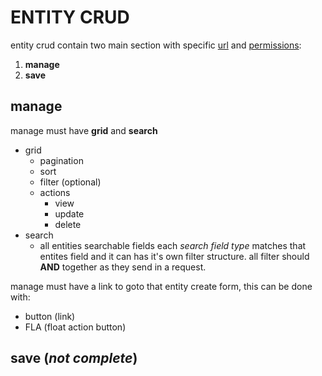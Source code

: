 # ENTITY CRUD

entity crud contain two main section with specific [url](/url.md) and [permissions](/permission.md):

1. **manage**
2. **save**

## manage

manage must have **grid** and **search**

- grid
  - pagination
  - sort
  - filter (optional)
  - actions
    - view
    - update
    - delete
- search
  - all entities searchable fields
   each *search field type* matches that entites field and it can has it's own filter structure.
   all filter should **AND** together as they send in a request.

manage must have a link to goto that entity create form, this can be done with:

- button (link)
- FLA (float action button)

## save (*not complete*)

